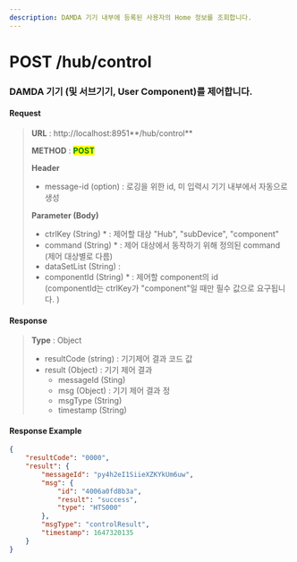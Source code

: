```yaml
---
description: DAMDA 기기 내부에 등록된 사용자의 Home 정보를 조회합니다.
---
```


# POST /hub/control

### DAMDA 기기 (및 서브기기, User Component)를 제어합니다.

#### Request

> **URL** : http://localhost:8951**/hub/control**
>
> **METHOD** : <mark style="color:green;">**POST**</mark>
>
> **Header**&#x20;
>
> * message-id (option) : 로깅을 위한 id, 미 입력시 기기 내부에서 자동으로 생성
>
> **Parameter (Body)**
>
> * ctrlKey (String) \* : 제어할 대상 "Hub", "subDevice", "component"&#x20;
> * command (String) \* : 제어 대상에서 동작하기 위해 정의된 command (제어 대상별로 다름)
> * dataSetList (String) :&#x20;
> * componentId (String) \* : 제어할 component의 id \
>   (componentId는 ctrlKey가 "component"일 때만 필수 값으로 요구됩니다. )

#### **Response**

> **Type** : Object
>
> * resultCode (string) : 기기제어 결과 코드 값
> * result (Object) : 기기 제어 결과&#x20;
>   * messageId (Sting)
>   * msg (Object) : 기기 제어 결과 정
>   * msgType (String)&#x20;
>   * timestamp (String)

#### Response Example

```json
{
    "resultCode": "0000",
    "result": {
        "messageId": "py4h2eI1SiieXZKYkUm6uw",
        "msg": {
            "id": "4006a0fd8b3a",
            "result": "success",
            "type": "HTS000"
        },
        "msgType": "controlResult",
        "timestamp": 1647320135
    }
}
```
